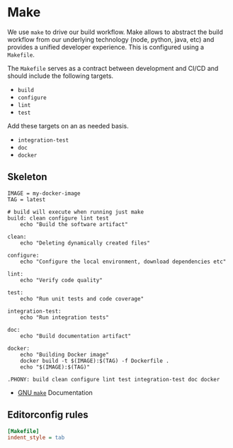 # Make

We use `make` to drive our build workflow. Make allows to abstract the build
workflow from our underlying technology (node, python, java, etc) and provides
a unified developer experience. This is configured using a `Makefile`.

The `Makefile` serves as a contract between development and CI/CD and should
include the following targets.

* `build`
* `configure`
* `lint`
* `test`

Add these targets on an as needed basis.

* `integration-test`
* `doc`
* `docker`

## Skeleton

```make
IMAGE = my-docker-image
TAG = latest

# build will execute when running just make
build: clean configure lint test
	echo "Build the software artifact"

clean:
	echo "Deleting dynamically created files"

configure:
	echo "Configure the local environment, download dependencies etc"

lint:
	echo "Verify code quality"

test:
	echo "Run unit tests and code coverage"

integration-test:
	echo "Run integration tests"

doc:
	echo "Build documentation artifact"

docker:
	echo "Building Docker image"
	docker build -t $(IMAGE):$(TAG) -f Dockerfile .
	echo "$(IMAGE):$(TAG)"

.PHONY: build clean configure lint test integration-test doc docker
```

* [GNU `make`][gnu-make] Documentation

## Editorconfig rules

```ini
[Makefile]
indent_style = tab
```

[gnu-make]: https://www.gnu.org/software/make/manual/make.html

